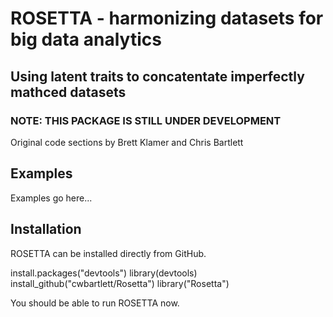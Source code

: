 ROSETTA - harmonizing datasets for big data analytics
====================================================

## Using latent traits to concatentate imperfectly mathced datasets

### NOTE: THIS PACKAGE IS STILL UNDER DEVELOPMENT

Original code sections by Brett Klamer and Chris Bartlett

## Examples

Examples go here...

## Installation

ROSETTA can be installed directly from GitHub.

install.packages("devtools")
library(devtools)
install_github("cwbartlett/Rosetta")
library("Rosetta")

You should be able to run ROSETTA now.
